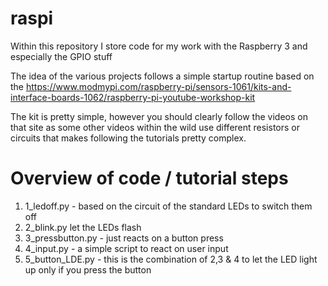 # raspi
Within this repository I store code for my work with the Raspberry 3 and especially the GPIO stuff

The idea of the various projects follows a simple startup routine based on the https://www.modmypi.com/raspberry-pi/sensors-1061/kits-and-interface-boards-1062/raspberry-pi-youtube-workshop-kit

The kit is pretty simple, however you should clearly follow the videos on that site as some other videos within the wild use different resistors or circuits that makes following the tutorials pretty complex.

# Overview of code / tutorial steps
1. 1_ledoff.py - based on the circuit of the standard LEDs to switch them off
2. 2_blink.py let the LEDs flash
3. 3_pressbutton.py - just reacts on a button press
4. 4_input.py - a simple script to react on user input
5. 5_button_LDE.py - this is the combination of 2,3 & 4 to let the LED light up only if you press the button

